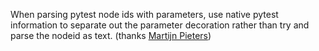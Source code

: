 When parsing pytest node ids with parameters, use native pytest information to separate out the parameter decoration rather than try and parse the nodeid as text.
(thanks [Martijn Pieters](https://github.com/mjpieters))
